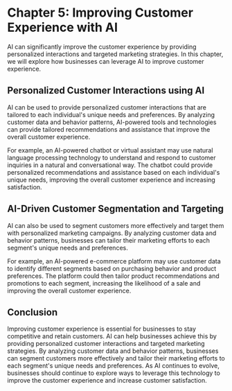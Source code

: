 Chapter 5: Improving Customer Experience with AI
================================================

AI can significantly improve the customer experience by providing personalized interactions and targeted marketing strategies. In this chapter, we will explore how businesses can leverage AI to improve customer experience.

Personalized Customer Interactions using AI
-------------------------------------------

AI can be used to provide personalized customer interactions that are tailored to each individual's unique needs and preferences. By analyzing customer data and behavior patterns, AI-powered tools and technologies can provide tailored recommendations and assistance that improve the overall customer experience.

For example, an AI-powered chatbot or virtual assistant may use natural language processing technology to understand and respond to customer inquiries in a natural and conversational way. The chatbot could provide personalized recommendations and assistance based on each individual's unique needs, improving the overall customer experience and increasing satisfaction.

AI-Driven Customer Segmentation and Targeting
---------------------------------------------

AI can also be used to segment customers more effectively and target them with personalized marketing campaigns. By analyzing customer data and behavior patterns, businesses can tailor their marketing efforts to each segment's unique needs and preferences.

For example, an AI-powered e-commerce platform may use customer data to identify different segments based on purchasing behavior and product preferences. The platform could then tailor product recommendations and promotions to each segment, increasing the likelihood of a sale and improving the overall customer experience.

Conclusion
----------

Improving customer experience is essential for businesses to stay competitive and retain customers. AI can help businesses achieve this by providing personalized customer interactions and targeted marketing strategies. By analyzing customer data and behavior patterns, businesses can segment customers more effectively and tailor their marketing efforts to each segment's unique needs and preferences. As AI continues to evolve, businesses should continue to explore ways to leverage this technology to improve the customer experience and increase customer satisfaction.
